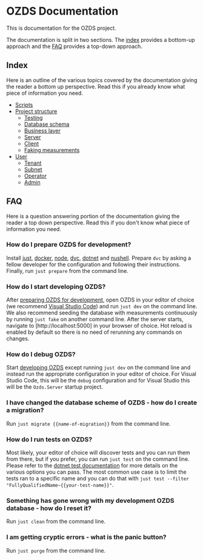 # OZDS Documentation

This is documentation for the OZDS project.

The documentation is split in two sections. The [index](#index) provides a
bottom-up approach and the [FAQ](#faq) provides a top-down approach.

## Index

Here is an outline of the various topics covered by the documentation giving the
reader a bottom up perspective. Read this if you already know what piece of
information you need.

- [Scripts](docs/scripts.md)
- [Project structure](docs/structure/index.md)
  - [Testing](docs/structure/test.md)
  - [Database schema](docs/structure/data/index.md)
  - [Business layer](docs/structure/business/index.md)
  - [Server](docs/structure/server.md)
  - [Client](docs/structure/client.md)
  - [Faking measurements](docs/structure/fake.md)
- [User](docs/user/index.md)
  - [Tenant](docs/user/tenant/index.md)
  - [Subnet](docs/user/subnet/index.md)
  - [Operator](docs/user/operator/index.md)
  - [Admin](docs/user/admin/index.md)

## FAQ

Here is a question answering portion of the documentation giving the reader a
top down perspective. Read this if you don't know what piece of information you
need.

### How do I prepare OZDS for development?

Install [just](https://github.com/casey/just#packages),
[docker](https://docs.docker.com/engine/install/),
[node](https://nodejs.org/en/download), [dvc](https://dvc.org/),
[dotnet](https://github.com/dotnet/core/blob/main/release-notes/8.0/8.0.1/8.0.1.md?WT.mc_id=dotnet-35129-website)
and [nushell](https://www.nushell.sh/). Prepare `dvc` by asking a fellow
developer for the configuration and following their instructions. Finally, run
`just prepare` from the command line.

### How do I start developing OZDS?

After [preparing OZDS for development](#how-do-i-prepare-ozds-for-development),
open OZDS in your editor of choice (we recommend
[Visual Studio Code](https://code.visualstudio.com/)) and run `just dev` on the
command line. We also recommend seeding the database with measurements
continuously by running `just fake` on another command line. After the server
starts, navigate to [http://localhost:5000] in your browser of choice. Hot
reload is enabled by default so there is no need of rerunning any commands on
changes.

### How do I debug OZDS?

Start [developing OZDS](#how-do-i-start-developing-ozds) except running
`just dev` on the command line and instead run the appropriate configuration in
your editor of choice. For Visual Studio Code, this will be the `debug`
configuration and for Visual Studio this will be the `Ozds.Server` startup
project.

### I have changed the database scheme of OZDS - how do I create a migration?

Run `just migrate {{name-of-migration}}` from the command line.

### How do I run tests on OZDS?

Most likely, your editor of choice will discover tests and you can run them from
there, but if you prefer, you can run `just test` on the command line. Please
refer to the
[dotnet test documentation](https://learn.microsoft.com/en-us/dotnet/core/tools/dotnet-test)
for more details on the various options you can pass. The most common use case
is to limit the tests ran to a specific name and you can do that with
`just test --filter "FullyQualifiedName~{{your-test-name}}"`.

### Something has gone wrong with my development OZDS database - how do I reset it?

Run `just clean` from the command line.

### I am getting cryptic errors - what is the panic button?

Run `just purge` from the command line.
